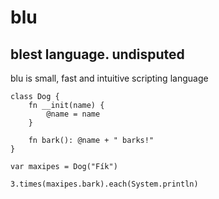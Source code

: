 # blu
## blest language. undisputed

blu is small, fast and intuitive scripting language

```
class Dog {
    fn __init(name) {
        @name = name
    }

    fn bark(): @name + " barks!"
}

var maxipes = Dog("Fík")

3.times(maxipes.bark).each(System.println)
```
